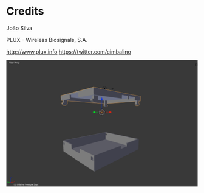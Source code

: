 Credits
===
João Silva

PLUX - Wireless Biosignals, S.A.

http://www.plux.info
https://twitter.com/cimbalino

![PLUX by João Silva](https://raw.githubusercontent.com/BITalinoWorld/3d-models-freestyle-plux/master/PLUX%20%5Bscreenshot%5D.png)
